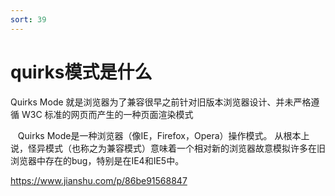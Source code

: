 ```yaml
---
sort: 39
---
```


# quirks模式是什么

Quirks Mode 就是浏览器为了兼容很早之前针对旧版本浏览器设计、并未严格遵循 W3C 标准的网页而产生的一种页面渲染模式

   Quirks Mode是一种浏览器（像IE，Firefox，Opera）操作模式。 从根本上说，怪异模式（也称之为兼容模式）意味着一个相对新的浏览器故意模拟许多在旧浏览器中存在的bug，特别是在IE4和IE5中。

https://www.jianshu.com/p/86be91568847